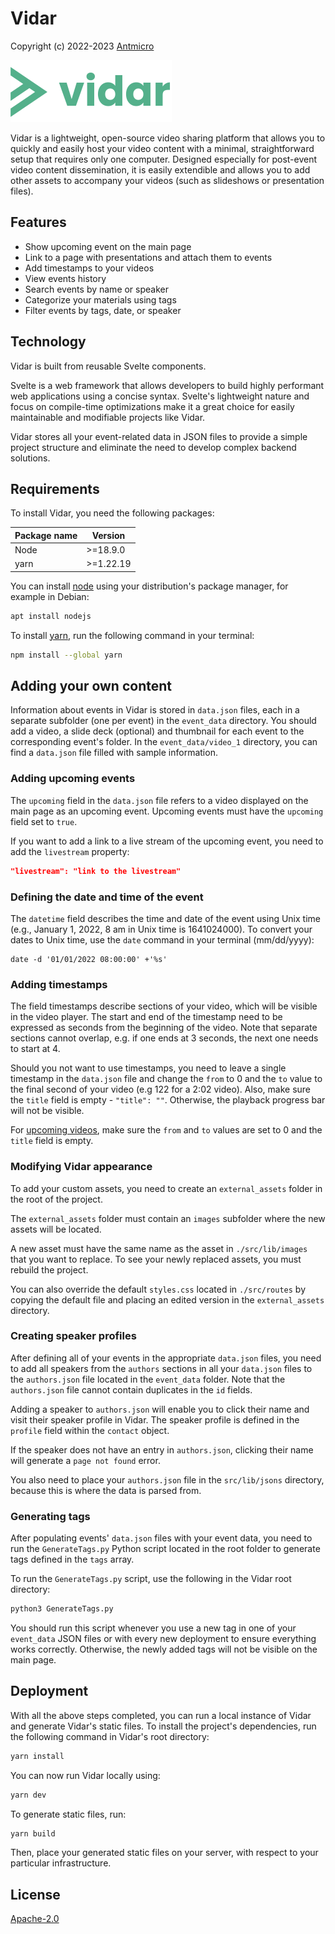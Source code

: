 # Vidar

Copyright (c) 2022-2023 [Antmicro](https://www.antmicro.com)

![Vidar](img/vidar-logo.png)

Vidar is a lightweight, open-source video sharing platform that allows you to quickly and easily host your video content with a minimal, straightforward setup that requires only one computer.
Designed especially for post-event video content dissemination, it is easily extendible and allows you to add other assets to accompany your videos (such as slideshows or presentation files).

## Features

- Show upcoming event on the main page
- Link to a page with presentations and attach them to events
- Add timestamps to your videos
- View events history
- Search events by name or speaker
- Categorize your materials using tags
- Filter events by tags, date, or speaker

## Technology

Vidar is built from reusable Svelte components.

Svelte is a web framework that allows developers to build highly performant web applications using a concise syntax.
Svelte's lightweight nature and focus on compile-time optimizations make it a great choice for easily maintainable and modifiable projects like Vidar.

Vidar stores all your event-related data in JSON files to provide a simple project structure and eliminate the need to develop complex backend solutions.

## Requirements

To install Vidar, you need the following packages:

| Package name | Version   |
| ------------ | --------- |
| Node         | >=18.9.0  |
| yarn         | >=1.22.19 |

You can install [node](https://nodejs.org/en/) using your distribution's package manager, for example in Debian:

```sh
apt install nodejs
```

To install [yarn](https://yarnpkg.com/), run the following command in your terminal:

```sh
npm install --global yarn
```

## Adding your own content

Information about events in Vidar is stored in `data.json` files, each in a separate subfolder (one per event) in the `event_data` directory.
You should add a video, a slide deck (optional) and thumbnail for each event to the corresponding event's folder.
In the `event_data/video_1` directory, you can find a `data.json` file filled with sample information.

### Adding upcoming events

The `upcoming` field in the `data.json` file refers to a video displayed on the main page as an upcoming event.
Upcoming events must have the `upcoming` field set to `true`.

If you want to add a link to a live stream of the upcoming event, you need to add the `livestream` property:

```json
"livestream": "link to the livestream"
```

### Defining the date and time of the event

The `datetime` field describes the time and date of the event using Unix time (e.g., January 1, 2022, 8 am in Unix time is 1641024000).
To convert your dates to Unix time, use the `date` command in your terminal (mm/dd/yyyy):

```
date -d '01/01/2022 08:00:00' +'%s'
```

### Adding timestamps

The field timestamps describe sections of your video, which will be visible in the video player.
The start and end of the timestamp need to be expressed as seconds from the beginning of the video.
Note that separate sections cannot overlap, e.g. if one ends at 3 seconds, the next one needs to start at 4. 

Should you not want to use timestamps, you need to leave a single timestamp in the `data.json` file and change the `from` to 0 and the `to` value to the final second of your video (e.g 122 for a 2:02 video). 
Also, make sure the `title` field is empty - `"title": ""`.
Otherwise, the playback progress bar will not be visible.

For [upcoming videos](#adding-upcoming-events), make sure the `from` and `to` values are set to 0 and the `title` field is empty.

### Modifying Vidar appearance

To add your custom assets, you need to create an `external_assets` folder in the root of the project.

The `external_assets` folder must contain an `images` subfolder where the new assets will be located.

A new asset must have the same name as the asset in `./src/lib/images` that you want to replace.
To see your newly replaced assets, you must rebuild the project.

You can also override the default `styles.css` located in `./src/routes` by copying the default file and placing an edited version in the `external_assets` directory.

### Creating speaker profiles

After defining all of your events in the appropriate `data.json` files, you need to add all speakers from the `authors` sections in all your `data.json` files to the `authors.json` file located in the `event_data` folder.
Note that the `authors.json` file cannot contain duplicates in the `id` fields.

Adding a speaker to `authors.json` will enable you to click their name and visit their speaker profile in Vidar. The speaker profile is defined in the `profile` field within the `contact` object.

If the speaker does not have an entry in `authors.json`, clicking their name will generate a `page not found` error.

You also need to place your `authors.json` file in the `src/lib/jsons` directory, because this is where the data is parsed from.

### Generating tags

After populating events' `data.json` files with your event data, you need to run the `GenerateTags.py` Python script located in the root folder to generate tags defined in the `tags` array.

To run the `GenerateTags.py` script, use the following in the Vidar root directory:

```sh
python3 GenerateTags.py
```

You should run this script whenever you use a new tag in one of your `event_data` JSON files or with every new deployment to ensure everything works correctly.
Otherwise, the newly added tags will not be visible on the main page.

## Deployment

With all the above steps completed, you can run a local instance of Vidar and generate Vidar's static files.
To install the project's dependencies, run the following command in Vidar's root directory:

```sh
yarn install
```

You can now run Vidar locally using:

```sh
yarn dev
```

To generate static files, run:

```sh
yarn build
```

Then, place your generated static files on your server, with respect to your particular infrastructure.

## License

[Apache-2.0](LICENSE)
